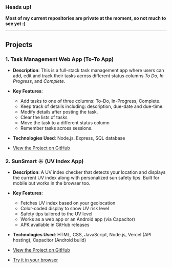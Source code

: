 ### Heads up!
**Most of my current repositories are private at the moment, so not much to see yet :)**

---

## Projects

### 1. Task Management Web App (To-To App)

- **Description**: This is a full-stack task management app where users can add, edit and track their tasks across different status columns *To Do*, *In Progress*, and *Complete*.
  
- **Key Features**:
  - Add tasks to one of three columns: To-Do, In-Progress, Complete.
  - Keep track of details including: description, due-date and due-time.
  - Modify details after posting the task.
  - Clear the lists of tasks
  - Move the task to a different status column
  - Remember tasks across sessions.
    
- **Technologies Used**: Node.js, Express, SQL database
  
- [View the Project on GitHub](https://github.com/InbarMi/ToDo)

### 2. SunSmart ☀️ (UV Index App)

- **Description**: A UV index checker that detects your location and displays the current UV index along with personalized sun safety tips. Built for mobile but works in the browser too.

- **Key Features**:
  - Fetches UV index based on your geolocation
  - Color-coded display to show UV risk level
  - Safety tips tailored to the UV level
  - Works as a web app or an Android app (via Capacitor)
  - APK available in GitHub releases

- **Technologies Used**: HTML, CSS, JavaScript, Node.js, Vercel (API hosting), Capacitor (Android build)

- [View the Project on GitHub](https://github.com/InbarMi/UV-Index-Checker)
- [Try it in your browser](https://uv-index-checker.vercel.app/)

